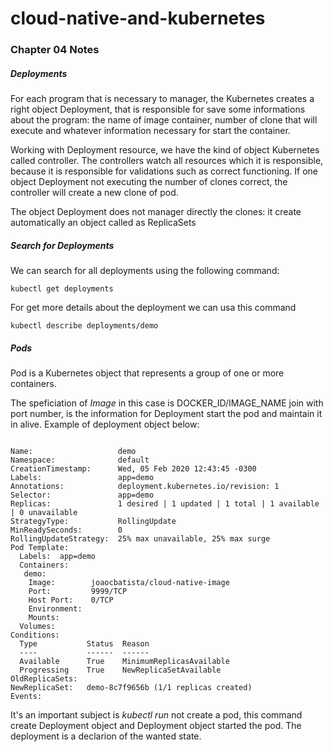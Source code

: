 # cloud-native-and-kubernetes

<h3>Chapter 04 Notes</h3>

<h5>Deployments</h5>
<p>
For each program that is necessary to manager, the Kubernetes creates a right object Deployment, that is responsible for save some informations
about the program: the name of image container, number of clone that will execute and whatever information necessary for start the container.
</p>

<p>
Working with Deployment resource, we have the kind of object Kubernetes called controller. The controllers watch all resources which it is responsible, because it is responsible for validations such as correct functioning. If one object Deployment not executing the number of clones correct, the controller will create a new clone of pod.
</p>


<p>
The object Deployment does not manager directly the clones: it create automatically an object called as ReplicaSets
</p>

<h5>Search for Deployments</h5>
<p>
We can search for all deployments using the following command:
</p>

<code>kubectl get deployments</code>

<p>For get more details about the deployment we can usa this command</p>

<code>kubectl describe deployments/demo</code>

<h5>Pods</h5>
<p>
Pod is a Kubernetes object that represents a group of one or more containers.
</p>

<p>
The speficiation of <i>Image</i> in this case is DOCKER_ID/IMAGE_NAME join with port number, is the information for Deployment start the pod and maintain it in alive. Example of deployment object below:
</p>

<code>
Name:                   demo
Namespace:              default
CreationTimestamp:      Wed, 05 Feb 2020 12:43:45 -0300
Labels:                 app=demo
Annotations:            deployment.kubernetes.io/revision: 1
Selector:               app=demo
Replicas:               1 desired | 1 updated | 1 total | 1 available | 0 unavailable
StrategyType:           RollingUpdate
MinReadySeconds:        0
RollingUpdateStrategy:  25% max unavailable, 25% max surge
Pod Template:
  Labels:  app=demo
  Containers:
   demo:
    Image:        joaocbatista/cloud-native-image
    Port:         9999/TCP
    Host Port:    0/TCP
    Environment:  <none>
    Mounts:       <none>
  Volumes:        <none>
Conditions:
  Type           Status  Reason
  ----           ------  ------
  Available      True    MinimumReplicasAvailable
  Progressing    True    NewReplicaSetAvailable
OldReplicaSets:  <none>
NewReplicaSet:   demo-8c7f9656b (1/1 replicas created)
Events:          <none>
</code>

<p>
It's an important subject is <i>kubectl run</i> not create a pod, this command create Deployment object and Deployment object started the pod.
The deployment is a declarion of the wanted state.
</p>



